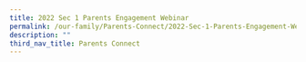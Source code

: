 ```yaml
---
title: 2022 Sec 1 Parents Engagement Webinar
permalink: /our-family/Parents-Connect/2022-Sec-1-Parents-Engagement-Webinar/
description: ""
third_nav_title: Parents Connect
---
```

